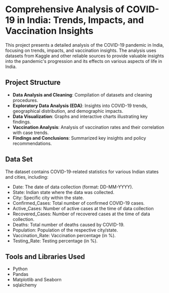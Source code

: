 # Comprehensive Analysis of COVID-19 in India: Trends, Impacts, and Vaccination Insights

This project presents a detailed analysis of the COVID-19 pandemic in India, focusing on trends, impacts, and vaccination insights. The analysis uses datasets from Kaggle and other reliable sources to provide valuable insights into the pandemic's progression and its effects on various aspects of life in India.

## Project Structure

- **Data Analysis and Cleaning**: Compilation of datasets and cleaning procedures.
- **Exploratory Data Analysis (EDA)**: Insights into COVID-19 trends, geographical distribution, and demographic impacts.
- **Data Visualization**: Graphs and interactive charts illustrating key findings.
- **Vaccination Analysis**: Analysis of vaccination rates and their correlation with case trends.
- **Findings and Conclusions**: Summarized key insights and policy recommendations.

## Data Set

The dataset contains COVID-19-related statistics for various Indian states and cities, including:
* Date: The date of data collection (format: DD-MM-YYYY).
* State: Indian state where the data was collected.
* City: Specific city within the state.
* Confirmed_Cases: Total number of confirmed COVID-19 cases.
* Active_Cases: Number of active cases at the time of data collection
* Recovered_Cases: Number of recovered cases at the time of data collection.
* Deaths: Total number of deaths caused by COVID-19.
* Population: Population of the respective city/state.
* Vaccination_Rate: Vaccination percentage (in %).
* Testing_Rate: Testing percentage (in %).

## Tools and Libraries Used

- Python
- Pandas
- Matplotlib and Seaborn
- sqlalchemy


